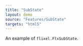 ```yaml
---
title: "SubState"
layout: demo
source: "Features/SubState"
targets: "html5"
---
```


An example of `flixel.FlxSubState`.